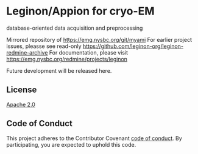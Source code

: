 # Leginon/Appion for cryo-EM
database-oriented data acquisition and preprocessing

Mirrored repository of https://emg.nysbc.org/git/myami
For earlier project issues, pleasse see read-only https://github.com/leginon-org/leginon-redmine-archive
For documentation, please visit https://emg.nysbc.org/redmine/projects/leginon

Future development will be released here.

## License
[Apache 2.0](./LICENSE)

## Code of Conduct

This project adheres to the Contributor Covenant [code of conduct](./CODE_OF_CONDUCT.md). By participating, you are expected to uphold this code.

